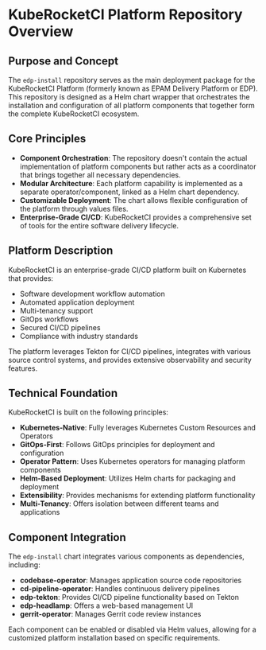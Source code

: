 # KubeRocketCI Platform Repository Overview

## Purpose and Concept

The `edp-install` repository serves as the main deployment package for the KubeRocketCI Platform (formerly known as EPAM Delivery Platform or EDP). This repository is designed as a Helm chart wrapper that orchestrates the installation and configuration of all platform components that together form the complete KubeRocketCI ecosystem.

## Core Principles

- **Component Orchestration**: The repository doesn't contain the actual implementation of platform components but rather acts as a coordinator that brings together all necessary dependencies.
- **Modular Architecture**: Each platform capability is implemented as a separate operator/component, linked as a Helm chart dependency.
- **Customizable Deployment**: The chart allows flexible configuration of the platform through values files.
- **Enterprise-Grade CI/CD**: KubeRocketCI provides a comprehensive set of tools for the entire software delivery lifecycle.

## Platform Description

KubeRocketCI is an enterprise-grade CI/CD platform built on Kubernetes that provides:

- Software development workflow automation
- Automated application deployment
- Multi-tenancy support
- GitOps workflows
- Secured CI/CD pipelines
- Compliance with industry standards

The platform leverages Tekton for CI/CD pipelines, integrates with various source control systems, and provides extensive observability and security features.

## Technical Foundation

KubeRocketCI is built on the following principles:

- **Kubernetes-Native**: Fully leverages Kubernetes Custom Resources and Operators
- **GitOps-First**: Follows GitOps principles for deployment and configuration
- **Operator Pattern**: Uses Kubernetes operators for managing platform components
- **Helm-Based Deployment**: Utilizes Helm charts for packaging and deployment
- **Extensibility**: Provides mechanisms for extending platform functionality
- **Multi-Tenancy**: Offers isolation between different teams and applications

## Component Integration

The `edp-install` chart integrates various components as dependencies, including:

- **codebase-operator**: Manages application source code repositories
- **cd-pipeline-operator**: Handles continuous delivery pipelines
- **edp-tekton**: Provides CI/CD pipeline functionality based on Tekton
- **edp-headlamp**: Offers a web-based management UI
- **gerrit-operator**: Manages Gerrit code review instances

Each component can be enabled or disabled via Helm values, allowing for a customized platform installation based on specific requirements.
